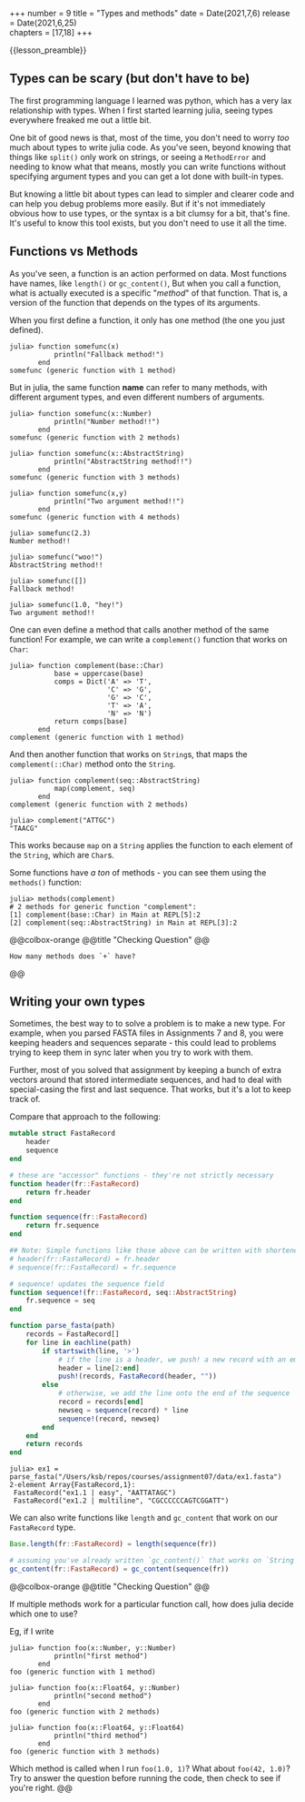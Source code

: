 +++
number = 9
title = "Types and methods"
date = Date(2021,7,6)
release = Date(2021,6,25)   
chapters = [17,18]
+++

{{lesson_preamble}}

## Types can be scary (but don't have to be)

The first programming language I learned was python,
which has a very lax relationship with types.
When I first started learning julia,
seeing types everywhere freaked me out a little bit.

One bit of good news is that, most of the time,
you don't need to worry _too_ much about types to write julia code.
As you've seen, beyond knowing that things like `split()`
only work on strings,
or seeing a `MethodError` and needing to know what that means,
mostly you can write functions without specifying argument types
and you can get a lot done with built-in types.

But knowing a little bit about types
can lead to simpler and clearer code
and can help you debug problems more easily.
But if it's not immediately obvious how to use types,
or the syntax is a bit clumsy for a bit, that's fine.
It's useful to know this tool exists,
but you don't need to use it all the time.

## Functions vs Methods

As you've seen, a function is an action performed on data.
Most functions have names,
like `length()` or `gc_content()`,
But when you call a function,
what is actually executed is a specific "_method_"
of that function.
That is, a version of the function
that depends on the types of its arguments.

When you first define a function,
it only has one method (the one you just defined).

```julia-repl
julia> function somefunc(x)
           println("Fallback method!")
       end
somefunc (generic function with 1 method)
```

But in julia, the same function **name**
can refer to many methods,
with different argument types,
and even different numbers of arguments.

```julia-repl
julia> function somefunc(x::Number)
           println("Number method!!")
       end
somefunc (generic function with 2 methods)

julia> function somefunc(x::AbstractString)
           println("AbstractString method!!")
       end
somefunc (generic function with 3 methods)

julia> function somefunc(x,y)
           println("Two argument method!!")
       end
somefunc (generic function with 4 methods)

julia> somefunc(2.3)
Number method!!

julia> somefunc("woo!")
AbstractString method!!

julia> somefunc([])
Fallback method!

julia> somefunc(1.0, "hey!")
Two argument method!!
```

One can even define a method that calls another method
of the same function!
For example,
we can write a `complement()` function that works on `Char`:

```julia-repl
julia> function complement(base::Char)
           base = uppercase(base)
           comps = Dict('A' => 'T',
                        'C' => 'G',
                        'G' => 'C',
                        'T' => 'A',
                        'N' => 'N')
           return comps[base]
       end
complement (generic function with 1 method)
```

And then another function that works on `String`s,
that maps the `complement(::Char)` method onto the `String`.

```julia-repl
julia> function complement(seq::AbstractString)
           map(complement, seq)
       end
complement (generic function with 2 methods)

julia> complement("ATTGC")
"TAACG"
```

This works because `map` on a `String` applies the function
to each element of the `String`, which are `Char`s. 

Some functions have _a ton_ of methods -
you can see them using the `methods()` function:

```julia-repl
julia> methods(complement)
# 2 methods for generic function "complement":
[1] complement(base::Char) in Main at REPL[5]:2
[2] complement(seq::AbstractString) in Main at REPL[3]:2
```

@@colbox-orange
@@title
 "Checking Question"
@@

    How many methods does `+` have?
@@

## Writing your own types

Sometimes, the best way to to solve a problem
is to make a new type.
For example, when you parsed FASTA files
in Assignments 7 and 8,
you were keeping headers and sequences separate - 
this could lead to problems trying to keep them in sync
later when you try to work with them.

Further, most of you solved that assignment
by keeping a bunch of extra vectors around
that stored intermediate sequences,
and had to deal with special-casing the first and last sequence.
That works, but it's a lot to keep track of.

Compare that approach to the following:

```julia
mutable struct FastaRecord
    header
    sequence
end

# these are "accessor" functions - they're not strictly necessary
function header(fr::FastaRecord)
    return fr.header
end

function sequence(fr::FastaRecord)
    return fr.sequence
end

## Note: Simple functions like those above can be written with shortened syntax:
# header(fr::FastaRecord) = fr.header
# sequence(fr::FastaRecord) = fr.sequence

# sequence! updates the sequence field
function sequence!(fr::FastaRecord, seq::AbstractString)
    fr.sequence = seq
end

function parse_fasta(path)
    records = FastaRecord[]
    for line in eachline(path)
        if startswith(line, '>')
            # if the line is a header, we push! a new record with an empty sequence to the `records` vector
            header = line[2:end]
            push!(records, FastaRecord(header, ""))
        else
            # otherwise, we add the line onto the end of the sequence
            record = records[end]
            newseq = sequence(record) * line
            sequence!(record, newseq)
        end
    end
    return records
end
```

```julia-repl
julia> ex1 = parse_fasta("/Users/ksb/repos/courses/assignment07/data/ex1.fasta")
2-element Array{FastaRecord,1}:
 FastaRecord("ex1.1 | easy", "AATTATAGC")
 FastaRecord("ex1.2 | multiline", "CGCCCCCCAGTCGGATT")
```

We can also write functions like `length` and `gc_content`
that work on our `FastaRecord` type.

```julia
Base.length(fr::FastaRecord) = length(sequence(fr))

# assuming you've already written `gc_content()` that works on `String`s
gc_content(fr::FastaRecord) = gc_content(sequence(fr))
```

@@colbox-orange
@@title
 "Checking Question"
@@

If multiple methods work for a particular function call,
how does julia decide which one to use?

Eg, if I write

```julia-repl
julia> function foo(x::Number, y::Number)
           println("first method")
       end
foo (generic function with 1 method)

julia> function foo(x::Float64, y::Number)
           println("second method")
       end
foo (generic function with 2 methods)

julia> function foo(x::Float64, y::Float64)
           println("third method")
       end
foo (generic function with 3 methods)
```

Which method is called when I run `foo(1.0, 1)`?
What about `foo(42, 1.0)`?
Try to answer the question before running the code,
then check to see if you're right.
@@
